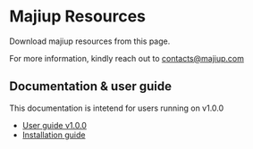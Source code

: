 # Majiup Resources

Download majiup resources from this page.

For more information, kindly reach out to contacts@majiup.com

## Documentation & user guide

This documentation is intetend for users running on v1.0.0

- [User guide v1.0.0](../docs/userguide1.0.0)
- [Installation guide](../docs/userguide1.0.0.pdf)
